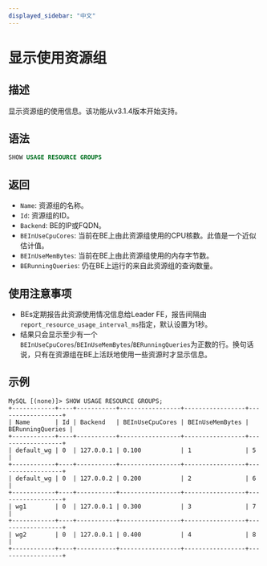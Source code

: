 ```yaml
---
displayed_sidebar: "中文"
---
```


# 显示使用资源组

## 描述

显示资源组的使用信息。该功能从v3.1.4版本开始支持。

## 语法

```SQL
SHOW USAGE RESOURCE GROUPS
```

## 返回

- `Name`: 资源组的名称。
- `Id`: 资源组的ID。
- `Backend`: BE的IP或FQDN。
- `BEInUseCpuCores`: 当前在BE上由此资源组使用的CPU核数。此值是一个近似估计值。
- `BEInUseMemBytes`: 当前在BE上由此资源组使用的内存字节数。
- `BERunningQueries`: 仍在BE上运行的来自此资源组的查询数量。

## 使用注意事项

- BEs定期报告此资源使用情况信息给Leader FE，报告间隔由`report_resource_usage_interval_ms`指定，默认设置为1秒。
- 结果只会显示至少有一个`BEInUseCpuCores`/`BEInUseMemBytes`/`BERunningQueries`为正数的行。换句话说，只有在资源组在BE上活跃地使用一些资源时才显示信息。

## 示例

```Plain
MySQL [(none)]> SHOW USAGE RESOURCE GROUPS;
+------------+----+-----------+-----------------+-----------------+------------------+
| Name       | Id | Backend   | BEInUseCpuCores | BEInUseMemBytes | BERunningQueries |
+------------+----+-----------+-----------------+-----------------+------------------+
| default_wg | 0  | 127.0.0.1 | 0.100           | 1               | 5                |
+------------+----+-----------+-----------------+-----------------+------------------+
| default_wg | 0  | 127.0.0.2 | 0.200           | 2               | 6                |
+------------+----+-----------+-----------------+-----------------+------------------+
| wg1        | 0  | 127.0.0.1 | 0.300           | 3               | 7                |
+------------+----+-----------+-----------------+-----------------+------------------+
| wg2        | 0  | 127.0.0.1 | 0.400           | 4               | 8                |
+------------+----+-----------+-----------------+-----------------+------------------+
```